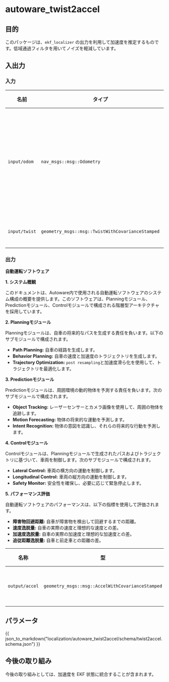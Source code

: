# autoware_twist2accel

## 目的

このパッケージは、`ekf_localizer` の出力を利用して加速度を推定するものです。低域通過フィルタを用いてノイズを軽減しています。

## 入出力

### 入力

| 名前          | タイプ                                          | 説明           |
| ------------- | ----------------------------------------------- | --------------- |
| `input/odom`  | `nav_msgs::msg::Odometry`                        | ローカリゼーションオドメトリ |
| `input/twist` | `geometry_msgs::msg::TwistWithCovarianceStamped` | ツイスト                 |

### 出力

**自動運転ソフトウェア**

**1. システム概観**

このドキュメントは、Autoware内で使用される自動運転ソフトウェアのシステム構成の概要を提供します。このソフトウェアは、Planningモジュール、Predictionモジュール、Controlモジュールで構成される階層型アーキテクチャを採用しています。

**2. Planningモジュール**

Planningモジュールは、自車の将来的なパスを生成する責任を負います。以下のサブモジュールで構成されます。

* **Path Planning:** 自車の経路を生成します。
* **Behavior Planning:** 自車の速度と加速度のトラジェクトリを生成します。
* **Trajectory Optimization:** `post resampling`と加速度滑ら化を使用して、トラジェクトリを最適化します。

**3. Predictionモジュール**

Predictionモジュールは、周囲環境の動的物体を予測する責任を負います。次のサブモジュールで構成されます。

* **Object Tracking:** レーザーセンサーとカメラ画像を使用して、周囲の物体を追跡します。
* **Motion Forecasting:** 物体の将来的な運動を予測します。
* **Intent Recognition:** 物体の意図を認識し、それらの将来的な行動を予測します。

**4. Controlモジュール**

Controlモジュールは、Planningモジュールで生成されたパスおよびトラジェクトリに基づいて、車両を制御します。次のサブモジュールで構成されます。

* **Lateral Control:** 車両の横方向の運動を制御します。
* **Longitudinal Control:** 車両の縦方向の運動を制御します。
* **Safety Monitor:** 安全性を確保し、必要に応じて緊急停止します。

**5. パフォーマンス評価**

自動運転ソフトウェアのパフォーマンスは、以下の指標を使用して評価されます。

* **障害物回避距離:** 自車が障害物を検出して回避するまでの距離。
* **速度逸脱量:** 自車の実際の速度と理想的な速度との差。
* **加速度逸脱量:** 自車の実際の加速度と理想的な加速度との差。
* **追従距離逸脱量:** 自車と前走車との距離の差。

| 名称           | 型                                             | 説明            |
| -------------- | ------------------------------------------------ | ---------------------- |
| `output/accel` | `geometry_msgs::msg::AccelWithCovarianceStamped` | 推定加速度 |

## パラメータ

{{ json_to_markdown("localization/autoware_twist2accel/schema/twist2accel.schema.json") }}

## 今後の取り組み

今後の取り組みとしては、加速度を EKF 状態に統合することが含まれます。

